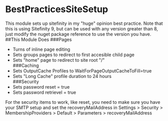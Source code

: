 # BestPracticesSiteSetup
This module sets up sitefinity in my "huge" opinion best practice. Note that this is using Sitefinity 9, but can be used with any version greater than 8, just modify the nuget package reference to use the version you have.
##This Module Does
###Pages
* Turns of inline page editing<br/>
* Sets groups pages to redirect to first accesible child page<br/>
* Sets "home" page to redirect to site root "/" <br/>
###Caching
* Sets OutputCache Profiles to WaitForPageOutputCacheToFill=true<br/>
* Sets "Long Cache" profile duration to 24 hours <br/>
###Security
* Sets password reset = true<br/>
* Sets password retrievel = true<br/>

For the security items to work, like reset, you need to make sure you have your SMTP setup and set the recoveryMailAddress in Settings > Security > MembershipProviders > Default > Parameters > recoveryMailAddress
